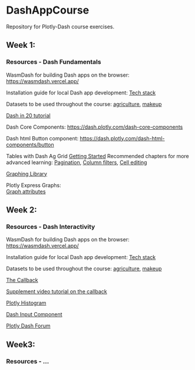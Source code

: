 # DashAppCourse
Repository for Plotly-Dash course exercises.

## Week 1:
### Resources - Dash Fundamentals 

WasmDash for building Dash apps on the browser: https://wasmdash.vercel.app/ 

Installation guide for local Dash app development: [Tech stack](https://open-resources.github.io/dash_curriculum/part1/chapter0.html)

Datasets to be used throughout the course: [agriculture](https://github.com/plotly/datasets/blob/master/Dash-Course/US-Exports/2011_us_ag_exports.csv), [makeup](https://github.com/plotly/datasets/blob/master/Dash-Course/makeup-shades/shades.csv)

[Dash in 20 tutorial](https://dash.plotly.com/tutorial#connect-to-data:-code-breakdown)

Dash Core Components: https://dash.plotly.com/dash-core-components

Dash html Button component: https://dash.plotly.com/dash-html-components/button

Tables with Dash Ag Grid
[Getting Started](https://dash.plotly.com/dash-ag-grid/getting-started)
Recommended chapters for more advanced learning: [Pagination](https://dash.plotly.com/dash-ag-grid/pagination), [Column filters](https://dash.plotly.com/dash-ag-grid/column-filters), [Cell editing](https://dash.plotly.com/dash-ag-grid/cell-editing)

[Graphing Library](https://plotly.com/python/)

Plotly Express Graphs:<br>
[Graph attributes](https://plotly.com/python-api-reference/plotly.express.html)


## Week 2:
### Resources - Dash Interactivity 

WasmDash for building Dash apps on the browser: https://wasmdash.vercel.app/ 

Installation guide for local Dash app development: [Tech stack](https://open-resources.github.io/dash_curriculum/part1/chapter0.html)

Datasets to be used throughout the course: [agriculture](https://github.com/plotly/datasets/blob/master/Dash-Course/US-Exports/2011_us_ag_exports.csv), [makeup](https://github.com/plotly/datasets/blob/master/Dash-Course/makeup-shades/shades.csv)

[The Callback](https://open-resources.github.io/dash_curriculum/part1/chapter4.html)

[Supplement video tutorial on the callback](https://youtu.be/pNMWbY0AUJ0)

[Plotly Histogram](https://plotly.com/python/histograms/)

[Dash Input Component](https://dash.plotly.com/dash-core-components/input)

[Plotly Dash Forum](https://community.plotly.com/)



## Week3:
### Resources - ...
